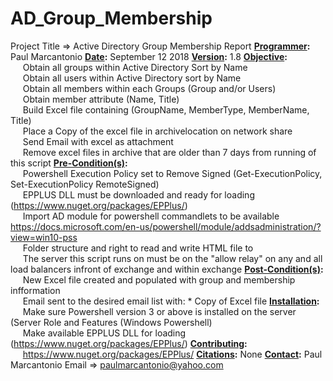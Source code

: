 # AD_Group_Membership
Project Title => Active Directory Group Membership Report
<strong><u>Programmer</u>:</strong>
     Paul Marcantonio
<strong><u>Date</u>:</strong>
     September 12 2018
<strong><u>Version</u>:</strong>
     1.8
<strong><u>Objective</u>:</strong>
      <br/>&nbsp;&nbsp;&nbsp;&nbsp; Obtain all groups within Active Directory Sort by Name
	  <br/>&nbsp;&nbsp;&nbsp;&nbsp; Obtain all users within Active Directory sort by Name
      <br/>&nbsp;&nbsp;&nbsp;&nbsp; Obtain all members within each Groups (Group and/or Users)
	  <br/>&nbsp;&nbsp;&nbsp;&nbsp; Obtain member attribute (Name, Title)
      <br/>&nbsp;&nbsp;&nbsp;&nbsp; Build Excel file containing (GroupName, MemberType, MemberName, Title)
      <br/>&nbsp;&nbsp;&nbsp;&nbsp; Place a Copy of the excel file in archivelocation on network share
	  <br/>&nbsp;&nbsp;&nbsp;&nbsp; Send Email with excel as attachment
	  <br/>&nbsp;&nbsp;&nbsp;&nbsp; Remove excel files in archive that are older than 7 days from running of this script
<strong><u>Pre-Condition(s)</u>:</strong>
      <br/>&nbsp;&nbsp;&nbsp;&nbsp; Powershell Execution Policy set to Remove Signed (Get-ExecutionPolicy, Set-ExecutionPolicy RemoteSigned)
      <br/>&nbsp;&nbsp;&nbsp;&nbsp; EPPLUS DLL must be downloaded and ready for loading (https://www.nuget.org/packages/EPPlus/)
      <br/>&nbsp;&nbsp;&nbsp;&nbsp; Import AD module for powershell commandlets to be available https://docs.microsoft.com/en-us/powershell/module/addsadministration/?view=win10-pss
      <br/>&nbsp;&nbsp;&nbsp;&nbsp; Folder structure and right to read and write HTML file to
      <br/>&nbsp;&nbsp;&nbsp;&nbsp; The server this script runs on must be on the "allow relay" on any and all load balancers infront of exchange and within exchange
<strong><u>Post-Condition(s)</u>:</strong>
      <br/>&nbsp;&nbsp;&nbsp;&nbsp; New Excel file created and populated with group and membership infformation
      <br/>&nbsp;&nbsp;&nbsp;&nbsp; Email sent to the desired email list with:
          * Copy of Excel file
<strong><u>Installation</u>:</strong>
      <br/>&nbsp;&nbsp;&nbsp;&nbsp; Make sure Powershell version 3 or above is installed on the server (Server Role and Features (Windows Powershell)
      <br/>&nbsp;&nbsp;&nbsp;&nbsp; Make available EPPLUS DLL for loading (https://www.nuget.org/packages/EPPlus/)
<strong><u>Contributing</u>:</strong>
      <br/>&nbsp;&nbsp;&nbsp;&nbsp; https://www.nuget.org/packages/EPPlus/
<strong><u>Citations</u>:</strong>
     None
<strong><u>Contact</u>:</strong>
     Paul Marcantonio
          Email => paulmarcantonio@yahoo.com

		

